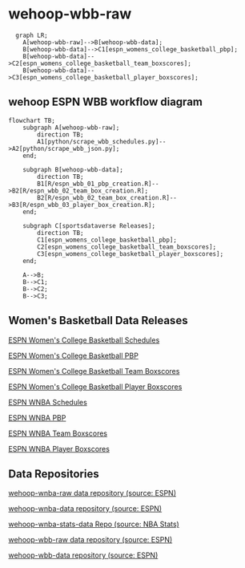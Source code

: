 # wehoop-wbb-raw

```mermaid
  graph LR;
    A[wehoop-wbb-raw]-->B[wehoop-wbb-data];
    B[wehoop-wbb-data]-->C1[espn_womens_college_basketball_pbp];
    B[wehoop-wbb-data]-->C2[espn_womens_college_basketball_team_boxscores];
    B[wehoop-wbb-data]-->C3[espn_womens_college_basketball_player_boxscores];

```

## wehoop ESPN WBB workflow diagram

```mermaid
flowchart TB;
    subgraph A[wehoop-wbb-raw];
        direction TB;
        A1[python/scrape_wbb_schedules.py]-->A2[python/scrape_wbb_json.py];
    end;

    subgraph B[wehoop-wbb-data];
        direction TB;
        B1[R/espn_wbb_01_pbp_creation.R]-->B2[R/espn_wbb_02_team_box_creation.R];
        B2[R/espn_wbb_02_team_box_creation.R]-->B3[R/espn_wbb_03_player_box_creation.R];
    end;

    subgraph C[sportsdataverse Releases];
        direction TB;
        C1[espn_womens_college_basketball_pbp];
        C2[espn_womens_college_basketball_team_boxscores];
        C3[espn_womens_college_basketball_player_boxscores];
    end;

    A-->B;
    B-->C1;
    B-->C2;
    B-->C3;

```

## Women's Basketball Data Releases

[ESPN Women's College Basketball Schedules](https://github.com/sportsdataverse/sportsdataverse-data/releases/tag/espn_womens_college_basketball_schedules)

[ESPN Women's College Basketball PBP](https://github.com/sportsdataverse/sportsdataverse-data/releases/tag/espn_womens_college_basketball_pbp)

[ESPN Women's College Basketball Team Boxscores](https://github.com/sportsdataverse/sportsdataverse-data/releases/tag/espn_womens_college_basketball_team_boxscores)

[ESPN Women's College Basketball Player Boxscores](https://github.com/sportsdataverse/sportsdataverse-data/releases/tag/espn_womens_college_basketball_player_boxscores)

[ESPN WNBA Schedules](https://github.com/sportsdataverse/sportsdataverse-data/releases/tag/espn_wnba_schedules)

[ESPN WNBA PBP](https://github.com/sportsdataverse/sportsdataverse-data/releases/tag/espn_wnba_pbp)

[ESPN WNBA Team Boxscores](https://github.com/sportsdataverse/sportsdataverse-data/releases/tag/espn_wnba_team_boxscores)

[ESPN WNBA Player Boxscores](https://github.com/sportsdataverse/sportsdataverse-data/releases/tag/espn_wnba_player_boxscores)


## Data Repositories

[wehoop-wnba-raw data repository (source: ESPN)](https://github.com/sportsdataverse/wehoop-wnba-raw)

[wehoop-wnba-data repository (source: ESPN)](https://github.com/sportsdataverse/wehoop-wnba-data)

[wehoop-wnba-stats-data Repo (source: NBA Stats)](https://github.com/sportsdataverse/wehoop-wnba-stats-data)

[wehoop-wbb-raw data repository (source: ESPN)](https://github.com/sportsdataverse/wehoop-wbb-raw)

[wehoop-wbb-data repository (source: ESPN)](https://github.com/sportsdataverse/wehoop-wbb-data)
